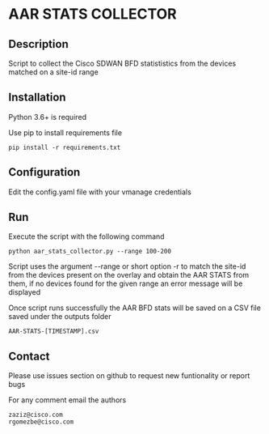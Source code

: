 # AAR STATS COLLECTOR

## Description

Script to collect the Cisco SDWAN BFD statististics from the devices matched on a site-id range

## Installation

Python 3.6+ is required

Use pip to install requirements file

    pip install -r requirements.txt

## Configuration

Edit the config.yaml file with your vmanage credentials

## Run

Execute the script with the following command

    python aar_stats_collector.py --range 100-200

Script uses the argument --range or short option -r to match the site-id from the devices present on the overlay and obtain the AAR STATS from them, if no devices found for the given range an error message will be displayed

Once script runs successfully the AAR BFD stats will be saved on a CSV file saved under the outputs folder

    AAR-STATS-[TIMESTAMP].csv

## Contact

Please use issues section on github to request new funtionality or report bugs

For any comment email the authors

    zaziz@cisco.com
    rgomezbe@cisco.com
